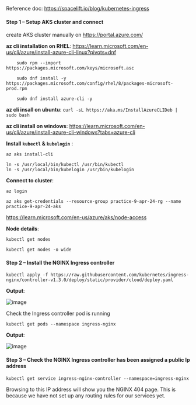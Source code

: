 
Reference doc: https://spacelift.io/blog/kubernetes-ingress

#### Step 1 – Setup AKS cluster and connect

create AKS cluster manually on https://portal.azure.com/ 

**az cli installation on RHEL**: https://learn.microsoft.com/en-us/cli/azure/install-azure-cli-linux?pivots=dnf
```
	sudo rpm --import https://packages.microsoft.com/keys/microsoft.asc

	sudo dnf install -y https://packages.microsoft.com/config/rhel/8/packages-microsoft-prod.rpm

	sudo dnf install azure-cli -y
```

**az cli insall on ubuntu**: `curl -sL https://aka.ms/InstallAzureCLIDeb | sudo bash`

**az cli install on windows**: https://learn.microsoft.com/en-us/cli/azure/install-azure-cli-windows?tabs=azure-cli

**Install `kubectl` & `kubelogin`** : 

```
az aks install-cli

ln -s /usr/local/bin/kubectl /usr/bin/kubectl
ln -s /usr/local/bin/kubelogin /usr/bin/kubelogin
```

**Connect to cluster**:

```
az login

az aks get-credentials --resource-group practice-9-apr-24-rg --name practice-9-apr-24-aks
```

https://learn.microsoft.com/en-us/azure/aks/node-access

**Node details**:

	kubectl get nodes

	kubectl get nodes -o wide

#### Step 2 – Install the NGINX Ingress controller

`kubectl apply -f https://raw.githubusercontent.com/kubernetes/ingress-nginx/controller-v1.3.0/deploy/static/provider/cloud/deploy.yaml`

**Output**:

![image](https://github.com/DevOpsPlatform/DevOps-2024/assets/24622526/0f744936-32c1-4207-9254-30f8e9bdfff8)

Check the Ingress controller pod is running

`kubectl get pods --namespace ingress-nginx`

**Output**: 

![image](https://github.com/DevOpsPlatform/DevOps-2024/assets/24622526/bd485691-cb9f-4369-bb0b-a422c1314461)

#### Step 3 – Check the NGINX Ingress controller has been assigned a public Ip address

`kubectl get service ingress-nginx-controller --namespace=ingress-nginx`

Browsing to this IP address will show you the NGINX 404 page. This is because we have not set up any routing rules for our services yet.


